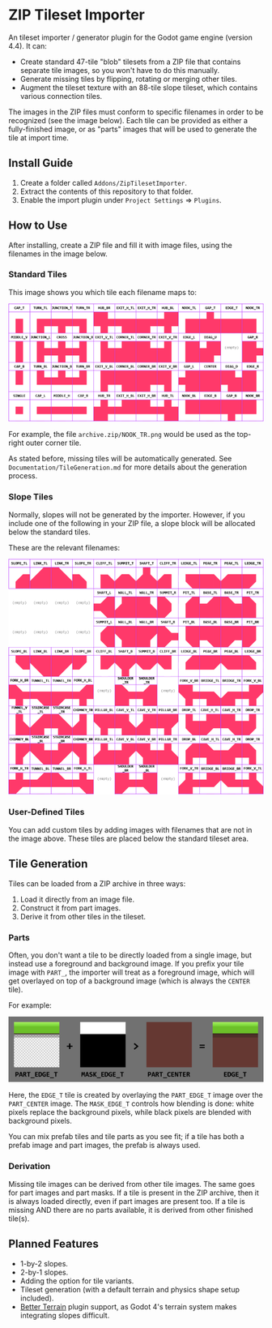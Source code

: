 # ZIP Tileset Importer
An tileset importer / generator plugin for the Godot game engine (version 4.4). It can:
- Create standard 47-tile "blob" tilesets from a ZIP file that contains separate tile images, so you won't have to do this manually.
- Generate missing tiles by flipping, rotating or merging other tiles.
- Augment the tileset texture with an 88-tile slope tileset, which contains various connection tiles.

The images in the ZIP files must conform to specific filenames in order to be recognized (see the image below). Each tile can be provided as either a fully-finished image, or as "parts" images that will be used to generate the tile at import time.

## Install Guide
1. Create a folder called `Addons/ZipTilesetImporter`.
2. Extract the contents of this repository to that folder.
3. Enable the import plugin under `Project Settings` => `Plugins`.

## How to Use
After installing, create a ZIP file and fill it with image files, using the filenames in the image below.

### Standard Tiles
This image shows you which tile each filename maps to:

![The tiles of a 47-tile blob tileset, and their identifiers.](TilesetReference.png)

For example, the file `archive.zip/NOOK_TR.png` would be used as the top-right outer corner tile.

As stated before, missing tiles will be automatically generated. See `Documentation/TileGeneration.md` for more details about the generation process.

### Slope Tiles
Normally, slopes will not be generated by the importer. However, if you include one of the following in your ZIP file, a slope block will be allocated below the standard tiles.

These are the relevant filenames:

![The slope tiles and their identifiers.](SlopeReference.png)

### User-Defined Tiles
You can add custom tiles by adding images with filenames that are not in the image above. These tiles are placed below the standard tileset area.

## Tile Generation
Tiles can be loaded from a ZIP archive in three ways:
1. Load it directly from an image file.
2. Construct it from part images.
3. Derive it from other tiles in the tileset.

### Parts
Often, you don't want a tile to be directly loaded from a single image, but instead use a foreground and background image. If you prefix your tile image with `PART_`, the importer will treat as a foreground image, which will get overlayed on top of a background image (which is always the `CENTER` tile).

For example:

![The slope tiles and their identifiers.](Compositing.png)

Here, the `EDGE_T` tile is created by overlaying the `PART_EDGE_T` image over the `PART_CENTER` image. The `MASK_EDGE_T` controls how blending is done: white pixels replace the background pixels, while black pixels are blended with background pixels.

You can mix prefab tiles and tile parts as you see fit; if a tile has both a prefab image and part images, the prefab is always used.

### Derivation
Missing tile images can be derived from other tile images. The same goes for part images and part masks. If a tile is present in the ZIP archive, then it is always loaded directly, even if part images are present too. If a tile is missing AND there are no parts available, it is derived from other finished tile(s).

## Planned Features
- 1-by-2 slopes.
- 2-by-1 slopes.
- Adding the option for tile variants.
- Tileset generation (with a default terrain and physics shape setup included).
- [Better Terrain](https://github.com/Portponky/better-terrain) plugin support, as Godot 4's terrain system makes integrating slopes difficult.
